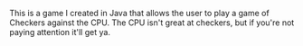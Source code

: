This is a game I created in Java that allows the user to play a game of Checkers against the CPU.
The CPU isn't great at checkers, but if you're not paying attention it'll get ya.
